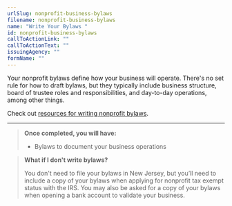 ```yaml
---
urlSlug: nonprofit-business-bylaws
filename: nonprofit-business-bylaws
name: "Write Your Bylaws "
id: nonprofit-business-bylaws
callToActionLink: ""
callToActionText: ""
issuingAgency: ""
formName: ""
---
```


Your nonprofit bylaws define how your business will operate. There's no set rule for how to draft bylaws, but they typically include business structure, board of trustee roles and responsibilities, and day-to-day operations, among other things. 

Check out [resources for writing nonprofit bylaws](https://business.nj.gov/pages/business-support#section-4).

---

>**Once completed, you will have:**
>
>- Bylaws to document your business operations

>**What if I don't write bylaws?**
>
>You don't need to file your bylaws in New Jersey, but you’ll need to include a copy of your bylaws when applying for nonprofit tax exempt status with the IRS. You may also be asked for a copy of your bylaws when opening a bank account to validate your business.
